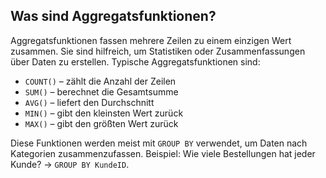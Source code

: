 ## Was sind Aggregatsfunktionen?

Aggregatsfunktionen fassen mehrere Zeilen zu einem einzigen Wert zusammen. Sie sind hilfreich, um Statistiken oder Zusammenfassungen über Daten zu erstellen. Typische Aggregatsfunktionen sind:

- `COUNT()` – zählt die Anzahl der Zeilen
- `SUM()` – berechnet die Gesamtsumme
- `AVG()` – liefert den Durchschnitt
- `MIN()` – gibt den kleinsten Wert zurück
- `MAX()` – gibt den größten Wert zurück

Diese Funktionen werden meist mit `GROUP BY` verwendet, um Daten nach Kategorien zusammenzufassen. Beispiel: Wie viele Bestellungen hat jeder Kunde? → `GROUP BY KundeID`.
